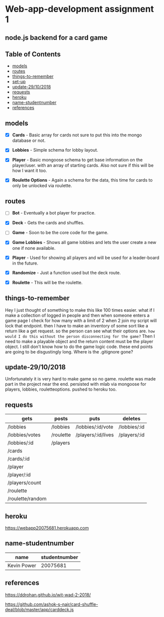 Web-app-development assignment 1
=================================

## node.js backend for a card game


## Table of Contents

- [models](https://github.com/Whats-In-My-Vape/Web-App-Assign-1#models)
- [routes](https://github.com/Whats-In-My-Vape/Web-App-Assign-1#routes)
- [things-to-remember](https://github.com/Whats-In-My-Vape/Web-App-Assign-1#things-to-remember)
- [set-up](https://github.com/Whats-In-My-Vape/Web-App-Assign-1#set-up)
- [update-29/10/2018](https://github.com/Whats-In-My-Vape/Web-App-Assign-1#update-29/10/2018)
- [requests](https://github.com/Whats-In-My-Vape/Web-App-Assign-1#requests)
- [heroku](https://github.com/Whats-In-My-Vape/Web-App-Assign-1#heroku)
- [name-studentnumber](https://github.com/Whats-In-My-Vape/Web-App-Assign-1#name-studentnumber)
- [references](https://github.com/Whats-In-My-Vape/Web-App-Assign-1#references)

models
---------
- [x] **Cards** - Basic array for cards not sure to put this into the mongo database or not.
- [x] **Lobbies** - Simple schema for lobby layout.
- [x] **Player** - Basic mongoose schema to get base information on the player/user. with an array of starting cards. 
                   Also not sure if this will be how I want it too.
- [x] **Roulette Options** - Again a schema for the data, this time for cards to only be unlocked via roulette.





routes
---------
- [ ] **Bot** - Eventually a bot player for practice.
- [x] **Deck** - Gets the cards and shuffles.
- [ ] **Game** - Soon to be the core code for the game.
- [x] **Game Lobbies** - Shows all game lobbies and lets the user create a new one if none available.
- [x] **Player** - Used for showing all players and will be used for a leader-board in the future.
- [x] **Randomize** - Just a function used but the deck route.
- [x] **Roulette** - This will be the roulette.


things-to-remember
--------
Hey I just thought of something to make this like 100 times easier.
what if I make a collection of logged in people and then when someone enters a game page I check for how many with 
a limit of 2 when 2 join my script will lock that endpoint.
then I have to make an inventory of some sort like a return like a get request. so the person can see 
what their options are. `how would I do this without the person disconnecting for the game?`
Then I need to make a playable object and the return content must be the player object. 
I still don't know how to do the game logic code.
these end points are going to be disgustingly long.
Where is the .gitignore gone?

update-29/10/2018
---------
Unfortunately it is very hard to make game so no game.
roulette was made part in the project near the end.
persisted with mlab via mongoose for players, lobbies, rouletteoptions.
pushed to heroku too.

requests
---------
| gets | posts | puts | deletes |
| --- | --- | --- | --- |
|/lobbies|/lobbies|/lobbies/:id/vote|/lobbies/:id|
|/lobbies/votes|/roulette|/players/:id/lives|/players/:id|
|/lobbies/:id|/players|
|/cards|
|/cards/:id|
|/player|
|/player/:id|
|/players/count|
|/roulette|
|/roulette/random|

heroku
---------
https://webapp20075681.herokuapp.com

name-studentnumber
---------
|name|studentnumber|
| --- | --- |
| Kevin Power | 20075681 |

references
---------
https://ddrohan.github.io/wit-wad-2-2018/

https://github.com/ashok-s-nair/card-shuffle-deal/blob/master/app/carddeck.js




